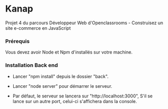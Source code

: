 # Kanap 

Projet 4 du parcours Développeur Web d'Openclassrooms - Construisez un site e-commerce en JavaScript

### Prérequis ###

Vous devez avoir Node et Npm d'installés sur votre machine.

### Installation Back end ###

- Lancer "npm install" depuis le dossier "back".

- Lancer "node server" pour démarrer le serveur. 

- Par défaut, le serveur se lancera sur "http://localhost:3000", S'il se lance sur un autre port, celui-ci s'affichera dans la console.
